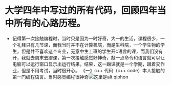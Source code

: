 # 大学四年中写过的所有代码，回顾四年当中所有的心路历程。
* 记得第一次接触编程时，当时只是因为一时好奇，大一的生活，课程很少，一个礼拜只有几节课，而我当时并不在计算机院，而是生科院，一个学生物的学生，但是并不喜欢这个专业，无意中生工班的学生开c语言的课，而我们没有开，我就去周末去蹭课，第一次接触感觉好神奇，敲一点命令和语言就可以让电脑可以运行窗口显示出运行结果。结果，这一蹭课就是一个学期，跟着交作业，但是不用考试，当时很开心。
 《一》c++ 代码（c++ code）本人接触的第一门编程语言。当时感觉编程很神奇![这里是alt qiphon](https://timgsa.baidu.com/timg?image&quality=80&size=b9999_10000&sec=1539498872242&di=b471f6b9b1599a1918844ff104af2592&imgtype=0&src=http%3A%2F%2Fimg.zcool.cn%2Fcommunity%2F0195a656aa54f932f875520f74620b.jpg%401280w_1l_2o_100sh.jpg)
